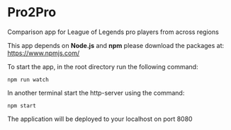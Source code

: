 # Pro2Pro
Comparison app for League of Legends pro players from across regions

This app depends on **Node.js** and **npm** please download the packages at: https://www.npmjs.com/

To start the app, in the root directory run the following command:

``` npm run watch ```

In another terminal start the http-server using the command:

``` npm start ```

The application will be deployed to your localhost on port 8080
